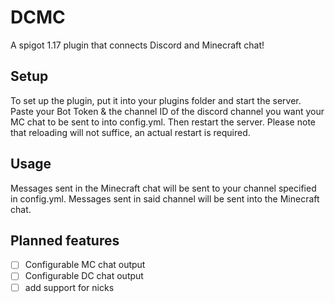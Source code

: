 # DCMC
A spigot 1.17 plugin that connects Discord and Minecraft chat!

## Setup
To set up the plugin, put it into your plugins folder and start the server.
Paste your Bot Token & the channel ID of the discord channel you want your MC chat to be sent to
into config.yml. Then restart the server. Please note that reloading will not suffice, an actual
restart is required.

## Usage
Messages sent in the Minecraft chat will be sent to your channel specified in config.yml.
Messages sent in said channel will be sent into the Minecraft chat.

## Planned features
- [ ] Configurable MC chat output
- [ ] Configurable DC chat output
- [ ] add support for nicks
